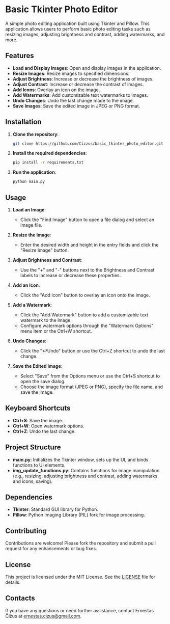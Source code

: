 # Basic Tkinter Photo Editor

A simple photo editing application built using Tkinter and Pillow. This application allows users to perform basic photo editing tasks such as resizing images, adjusting brightness and contrast, adding watermarks, and more.

## Features

- **Load and Display Images**: Open and display images in the application.
- **Resize Images**: Resize images to specified dimensions.
- **Adjust Brightness**: Increase or decrease the brightness of images.
- **Adjust Contrast**: Increase or decrease the contrast of images.
- **Add Icons**: Overlay an icon on the image.
- **Add Watermarks**: Add customizable text watermarks to images.
- **Undo Changes**: Undo the last change made to the image.
- **Save Images**: Save the edited image in JPEG or PNG format.

## Installation

1. **Clone the repository**:
    ```bash
    git clone https://github.com/Cizzus/basic_tkinter_photo_editor.git
    ```

2. **Install the required dependencies**:
    ```bash
    pip install -r requirements.txt
    ```

3. **Run the application**:
    ```bash
    python main.py
    ```

## Usage

1. **Load an Image**:
    - Click the "Find Image" button to open a file dialog and select an image file.

2. **Resize the Image**:
    - Enter the desired width and height in the entry fields and click the "Resize Image" button.

3. **Adjust Brightness and Contrast**:
    - Use the "+" and "-" buttons next to the Brightness and Contrast labels to increase or decrease these properties.

4. **Add an Icon**:
    - Click the "Add Icon" button to overlay an icon onto the image.

5. **Add a Watermark**:
    - Click the "Add Watermark" button to add a customizable text watermark to the image.
    - Configure watermark options through the "Watermark Options" menu item or the Ctrl+W shortcut.

6. **Undo Changes**:
    - Click the "↩Undo" button or use the Ctrl+Z shortcut to undo the last change.

7. **Save the Edited Image**:
    - Select "Save" from the Options menu or use the Ctrl+S shortcut to open the save dialog.
    - Choose the image format (JPEG or PNG), specify the file name, and save the image.

## Keyboard Shortcuts

- **Ctrl+S**: Save the image.
- **Ctrl+W**: Open watermark options.
- **Ctrl+Z**: Undo the last change.

## Project Structure

- **main.py**: Initializes the Tkinter window, sets up the UI, and binds functions to UI elements.
- **img_update_functions.py**: Contains functions for image manipulation (e.g., resizing, adjusting brightness and contrast, adding watermarks and icons, saving).

## Dependencies

- **Tkinter**: Standard GUI library for Python.
- **Pillow**: Python Imaging Library (PIL) fork for image processing.

## Contributing

Contributions are welcome! Please fork the repository and submit a pull request for any enhancements or bug fixes.

## License

This project is licensed under the MIT License. See the [LICENSE](https://en.wikipedia.org/wiki/MIT_License) file for details.

## Contacts 

If you have any questions or need further assistance, contact Ernestas Čižus at ernestas.cizus@gmail.com.